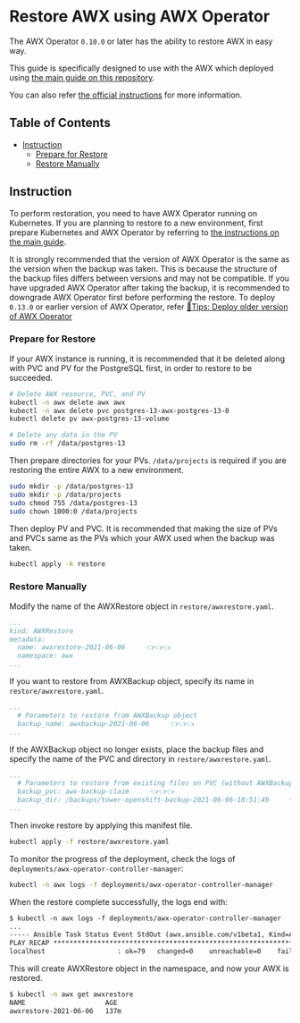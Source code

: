 <!-- omit in toc -->
# Restore AWX using AWX Operator

The AWX Operator `0.10.0` or later has the ability to restore AWX in easy way.

This guide is specifically designed to use with the AWX which deployed using [the main guide on this repository](../README.md).

You can also refer [the official instructions](https://github.com/ansible/awx-operator/tree/devel/roles/backup) for more information.

<!-- omit in toc -->
## Table of Contents

- [Instruction](#instruction)
  - [Prepare for Restore](#prepare-for-restore)
  - [Restore Manually](#restore-manually)

## Instruction

To perform restoration, you need to have AWX Operator running on Kubernetes. If you are planning to restore to a new environment, first prepare Kubernetes and AWX Operator by referring to [the instructions on the main guide](../README.md).

It is strongly recommended that the version of AWX Operator is the same as the version when the backup was taken. This is because the structure of the backup files differs between versions and may not be compatible. If you have upgraded AWX Operator after taking the backup, it is recommended to downgrade AWX Operator first before performing the restore. To deploy `0.13.0` or earlier version of AWX Operator, refer [📝Tips: Deploy older version of AWX Operator](../tips/deploy-older-operator.md)

### Prepare for Restore

If your AWX instance is running, it is recommended that it be deleted along with PVC and PV for the PostgreSQL first, in order to restore to be succeeded.

```bash
# Delete AWX resource, PVC, and PV
kubectl -n awx delete awx awx
kubectl -n awx delete pvc postgres-13-awx-postgres-13-0
kubectl delete pv awx-postgres-13-volume

# Delete any data in the PV
sudo rm -rf /data/postgres-13
```

Then prepare directories for your PVs. `/data/projects` is required if you are restoring the entire AWX to a new environment.

```bash
sudo mkdir -p /data/postgres-13
sudo mkdir -p /data/projects
sudo chmod 755 /data/postgres-13
sudo chown 1000:0 /data/projects
```

Then deploy PV and PVC. It is recommended that making the size of PVs and PVCs same as the PVs which your AWX used when the backup was taken.

```bash
kubectl apply -k restore
```

### Restore Manually

Modify the name of the AWXRestore object in `restore/awxrestore.yaml`.

```yaml
...
kind: AWXRestore
metadata:
  name: awxrestore-2021-06-06     👈👈👈
  namespace: awx
...
```

If you want to restore from AWXBackup object, specify its name in `restore/awxrestore.yaml`.

```yaml
...
  # Parameters to restore from AWXBackup object
  backup_name: awxbackup-2021-06-06     👈👈👈
...
```

If the AWXBackup object no longer exists, place the backup files and specify the name of the PVC and directory in `restore/awxrestore.yaml`.

```yaml
...
  # Parameters to restore from existing files on PVC (without AWXBackup object)
  backup_pvc: awx-backup-claim     👈👈👈
  backup_dir: /backups/tower-openshift-backup-2021-06-06-10:51:49     👈👈👈
...
```

Then invoke restore by applying this manifest file.

```bash
kubectl apply -f restore/awxrestore.yaml
```

To monitor the progress of the deployment, check the logs of `deployments/awx-operator-controller-manager`:

```bash
kubectl -n awx logs -f deployments/awx-operator-controller-manager
```

When the restore complete successfully, the logs end with:

```txt
$ kubectl -n awx logs -f deployments/awx-operator-controller-manager
...
----- Ansible Task Status Event StdOut (awx.ansible.com/v1beta1, Kind=AWX, awx/awx) -----
PLAY RECAP *********************************************************************
localhost                  : ok=79   changed=0    unreachable=0    failed=0    skipped=69   rescued=0    ignored=1
```

This will create AWXRestore object in the namespace, and now your AWX is restored.

```bash
$ kubectl -n awx get awxrestore
NAME                    AGE
awxrestore-2021-06-06   137m
```
